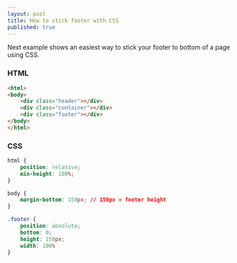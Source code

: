 ```yaml
---
layout: post
title: How to stick footer with CSS
published: true
---
```


Next example shows an easiest way to stick your footer to bottom of a page using CSS.  

### HTML

```html
<html>
<body>
	<div class="header"></div>
    <div class="container"></div>
    <div class="footer"></div>
</body>
</html>
```

### CSS

```css
html {
	position: relative;
	min-height: 100%;
}

body {
	margin-bottom: 150px; // 150px = footer height
}

.footer {
	position: absolute;
    bottom: 0;
    height: 150px;
    width: 100%
}
```
  
  
